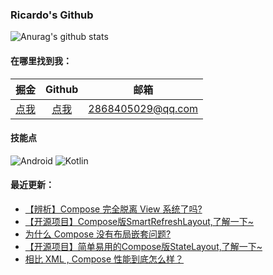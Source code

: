 ### Ricardo's Github

![Anurag's github stats](https://github-readme-stats.vercel.app/api?username=shenzhen2017&show_icons=true&theme=radical)

#### 在哪里找到我：

|                            掘金                             |                      Github                      |   邮箱                                        |
| :--------------------------------------------------------: | :--------------------------------------------: |:--------------------------------------------: |
| [点我](https://juejin.cn/user/668101431009496/posts)  | [点我](https://github.com/shenzhen2017) | 2868405029@qq.com|

#### 技能点

![Android](https://img.shields.io/badge/Android-%2335495e.svg?style=for-the-badge&logo=Android&logoColor=%FF35D06D)
![Kotlin](https://img.shields.io/badge/Kotlin-%23323330.svg?&style=for-the-badge&logo=kotlin&logoColor=white)

#### 最近更新：

<!-- BLOG-POST-LIST:START -->
- [【辨析】Compose 完全脱离 View 系统了吗?](https://juejin.cn/post/7017811394036760612)
- [【开源项目】Compose版SmartRefreshLayout,了解一下~](https://juejin.cn/post/7016306653892968484)
- [为什么 Compose 没有布局嵌套问题?](https://juejin.cn/post/7011854550973808648)
- [【开源项目】简单易用的Compose版StateLayout,了解一下~](https://juejin.cn/post/7010382907084636168)
- [相比 XML , Compose 性能到底怎么样？](https://juejin.cn/post/7008522702835154980)
<!-- BLOG-POST-LIST:END -->
<!--
**shenzhen2017/shenzhen2017** is a ✨ _special_ ✨ repository because its `README.md` (this file) appears on your GitHub profile.

Here are some ideas to get you started:

- 🔭 I’m currently working on ...
- 🌱 I’m currently learning ...
- 👯 I’m looking to collaborate on ...
- 🤔 I’m looking for help with ...
- 💬 Ask me about ...
- 📫 How to reach me: ...
- 😄 Pronouns: ...
- ⚡ Fun fact: ...
-->
